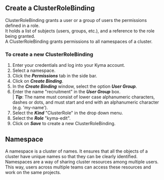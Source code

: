 ## Create a ClusterRoleBinding
ClusterRoleBinding grants a user or a group of users the permissions defined in a role.  
It holds a list of subjects (users, groups, etc.), and a reference to the role being granted.  
A ClusterRoleBinding grants permissions to all namespaces of a cluster.  

### To create a new ClusterRoleBinding  

1. Enter your credentials and log into your Kyma account.  
2. Select a namespace.
3. Click the _**Permissions**_ tab in the side bar.
4. Click on _**Create Binding**_.
5. In the _**Create Binding**_ window, select the option _**User Group**_.
6. Enter the name "recruitment" in the _**User Group**_ box.  
 | _**Tip**_: The name must consist of lower case alphanumeric characters, dashes or dots, and must start and end with an alphanumeric character (e.g. 'my-name').
7. Select the _**Kind**_ "ClusterRole" in the drop down menu.
8. Select the _**Role**_ "kyma-edit".
9. Click on _**Save**_ to create a new ClusterRoleBinding.  
  
    
    
## Namespace

A namespace is a cluster of names. It ensures that all the objects of a cluster have unique names so that they can be clearly identified. 
Namespaces are a way of sharing cluster resources among multiple users. This way, users across multiple teams can access these resources and work on the same projects.
